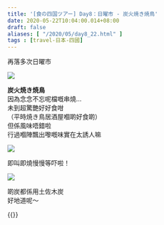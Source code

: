 ```yaml
---
title: '[食の四国ツアー] Day8：日曜市 - 炭火焼き焼鳥'
date: 2020-05-22T10:04:00.014+08:00
draft: false
aliases: [ "/2020/05/day8_22.html" ]
tags : [travel-日本-四國]
---
```


再落多次日曜市

![](/images/shikoku8g.jpg)

**炭火焼き焼鳥**  
因為念念不忘呢檔嘅串燒...  
未到超驚艷好好食咁  
（平時焼き鳥居酒屋嗰啲好食啲）  
但係風味唔錯啦  
行過嗰陣飄出嚟嘅味實在太誘人嘛 

![](/images/shikoku8g1.jpg)

即叫即燒慢慢等吓啦！

![](/images/shikoku8g2.jpg)

啲炭都係用土佐木炭  
好地道呢～

  
{{<shikoku>}}
